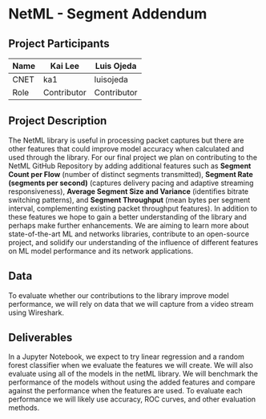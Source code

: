 # NetML - Segment Addendum

## Project Participants


| Name     | Kai Lee      | Luis Ojeda   |
| -------- | ------------ | ------------ |
| CNET     | ka1          | luisojeda    |
| Role     | Contributor  | Contributor  |

## Project Description

The NetML library is useful in processing packet captures but there are other features that could improve model accuracy when calculated and used through the library. For our final project we plan on contributing to the NetML GitHub Repository by adding additional features such as **Segment Count per Flow** (number of distinct segments transmitted), **Segment Rate (segments per second)** (captures delivery pacing and adaptive streaming responsiveness), **Average Segment Size and Variance** (identifies bitrate switching patterns), and **Segment Throughput** (mean bytes per segment interval, complementing existing packet throughput features). In addition to these features we hope to gain a better understanding of the library and perhaps make further enhancements. We are aiming to learn more about state-of-the-art ML and networks libraries, contribute to an open-source project, and solidify our understanding of the influence of different features on ML model performance and its network applications.

## Data

To evaluate whether our contributions to the library improve model performance, we will rely on data that we will capture from a video stream using Wireshark.

## Deliverables

In a Jupyter Notebook, we expect to try linear regression and a random forest classifier when we evaluate the features we will create. We will also evaluate using all of the models in the netML library. We will benchmark the performance of the models without using the added features and compare against the performance when the features are used. To evaluate each performance we will likely use accuracy, ROC curves, and other evaluation methods.
